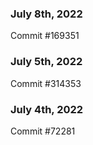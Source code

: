 ### July 8th, 2022

Commit #169351

### July 5th, 2022

Commit #314353


### July 4th, 2022

Commit #72281
